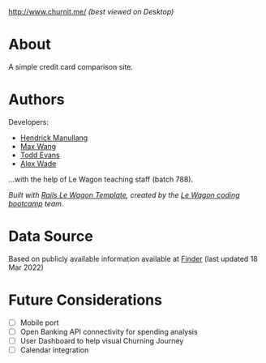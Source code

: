http://www.churnit.me/ 
_(best viewed on Desktop)_

# About #

A simple credit card comparison site.

# Authors # 

Developers:
* [Hendrick Manullang](https://github.com/diplobrat)
* [Max Wang](https://github.com/jlmaxwang)
* [Todd Evans](https://github.com/tomiev)
* [Alex Wade](https://github.com/AlexWade555)

...with the help of Le Wagon teaching staff (batch 788).

_Built with [Rails Le Wagon Template](https://github.com/lewagon/rails-templates), created by the [Le Wagon coding bootcamp](https://www.lewagon.com) team._

# Data Source #
Based on publicly available information available at [Finder](https://www.finder.com.au/credit-cards) (last updated 18 Mar 2022)

# Future Considerations #

- [ ] Mobile port
- [ ] Open Banking API connectivity for spending analysis
- [ ] User Dashboard to help visual Churning Journey
- [ ] Calendar integration
